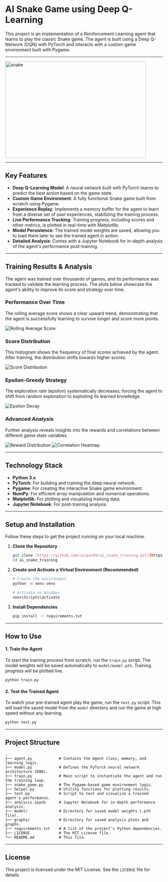 # AI Snake Game using Deep Q-Learning

This project is an implementation of a Reinforcement Learning agent that learns to play the classic Snake game. The agent is built using a Deep Q-Network (DQN) with PyTorch and interacts with a custom game environment built with Pygame.

***
<img width="450" height="308" alt="snake" src="https://github.com/user-attachments/assets/60f20def-d2d3-435d-baf4-f5c3551d608a" />

***

## Key Features
-   **Deep Q-Learning Model**: A neural network built with PyTorch learns to predict the best action based on the game state.
-   **Custom Game Environment**: A fully functional Snake game built from scratch using Pygame.
-   **Experience Replay**: Implements a memory buffer for the agent to learn from a diverse set of past experiences, stabilizing the training process.
-   **Live Performance Tracking**: Training progress, including scores and other metrics, is plotted in real-time with Matplotlib.
-   **Model Persistence**: The trained model weights are saved, allowing you to load them later to see the trained agent in action.
-   **Detailed Analysis**: Comes with a Jupyter Notebook for in-depth analysis of the agent's performance post-training.

***

## Training Results & Analysis

The agent was trained over thousands of games, and its performance was tracked to validate the learning process. The plots below showcase the agent's ability to improve its score and strategy over time.

### **Performance Over Time**
The rolling average score shows a clear upward trend, demonstrating that the agent is successfully learning to survive longer and score more points.

![Rolling Average Score](graphs/rolling_average_score.png)

### **Score Distribution**
This histogram shows the frequency of final scores achieved by the agent. After training, the distribution shifts towards higher scores.

![Score Distribution](graphs/score_distribution.png)

### **Epsilon-Greedy Strategy**
The exploration rate (epsilon) systematically decreases, forcing the agent to shift from random exploration to exploiting its learned knowledge.

![Epsilon Decay](graphs/epsilon_decay.png)

### **Advanced Analysis**
Further analysis reveals insights into the rewards and correlations between different game state variables.

![Reward Distribution](graphs/reward_distribution.png)
![Correlation Heatmap](graphs/correlation_heatmap.png)

***

## Technology Stack
-   **Python 3.x**
-   **PyTorch**: For building and training the deep neural network.
-   **Pygame**: For creating the interactive Snake game environment.
-   **NumPy**: For efficient array manipulation and numerical operations.
-   **Matplotlib**: For plotting and visualizing training data.
-   **Jupyter Notebook**: For post-training analysis.

***

## Setup and Installation

Follow these steps to get the project running on your local machine.

1.  **Clone the Repository**
    ```bash
    git clone [https://github.com/Jalpan04/ai_snake_training.git](https://github.com/Jalpan04/ai_snake_training.git)
    cd ai_snake_training
    ```

2.  **Create and Activate a Virtual Environment (Recommended)**
    ```bash
    # Create the environment
    python -m venv venv

    # Activate on Windows
    venv\Scripts\activate
    ```

3.  **Install Dependencies**
    ```bash
    pip install -r requirements.txt
    ```

***

## How to Use

#### 1. Train the Agent
To start the training process from scratch, run the `train.py` script. The model weights will be saved automatically to `model/model.pth`. Training progress will be plotted live.
```bash
python train.py
````
#### **2. Test the Trained Agent**

To watch your pre-trained agent play the game, run the `test.py` script. This will load the saved model from the `model` directory and run the game at high speed without any learning.

```bash
python test.py
```

-----

##  Project Structure

```
.
├── agent.py            # Contains the Agent class, memory, and learning logic.
├── model.py            # Defines the PyTorch neural network architecture (DQN).
├── train.py            # Main script to instantiate the agent and run the training loop.
├── snake_game.py       # The Pygame-based game environment logic.
├── helper.py           # Utility functions for plotting results.
├── test.py             # Script to test and visualize a trained agent's performance.
├── analysis.ipynb      # Jupyter Notebook for in-depth performance analysis.
├── model/              # Directory for saved model weights (.pth file).
├── graphs/             # Directory for saved analysis plots and graphs.
├── requirements.txt    # A list of the project's Python dependencies.
├── LICENSE             # The MIT License file.
└── README.md           # This file.
```

-----

##  License

This project is licensed under the MIT License. See the `LICENSE` file for details.

